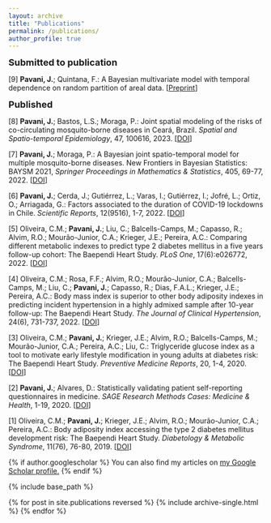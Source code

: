 ```yaml
---
layout: archive
title: "Publications"
permalink: /publications/
author_profile: true
---
```


<font size = "4"> **Submitted to publication** </font>

[9] **Pavani, J.**; Quintana, F.: A Bayesian multivariate model with temporal dependence on random partition of areal data. [[Preprint](https://arxiv.org/abs/2401.08303)]

<font size = "4"> **Published** </font>

[8] **Pavani, J.**; Bastos, L.S.; Moraga, P.: Joint spatial modeling of the risks of co-circulating mosquito-borne diseases in Ceará, Brazil. *Spatial and Spatio-temporal Epidemiology*, 47, 100616, 2023. [[DOI](https://doi.org/10.1016/j.sste.2023.100616)]

[7] **Pavani, J.**; Moraga, P.: A Bayesian joint spatio-temporal model for multiple mosquito-borne diseases. New Frontiers in Bayesian Statistics: BAYSM 2021, *Springer Proceedings in Mathematics & Statistics*, 405, 69-77, 2022. [[DOI](https://doi.org/10.1007/978-3-031-16427-9_7)]

[6] **Pavani, J.**; Cerda, J.; Gutiérrez, L.; Varas, I.; Gutiérrez, I.; Jofré, L.; Ortiz, O.; Arriagada, G.: Factors associated to the duration of COVID-19 lockdowns in Chile. *Scientific Reports*, 12(9516), 1-7, 2022. [[DOI](https://doi.org/10.1038/s41598-022-13743-8)]

[5] Oliveira, C.M.; **Pavani, J.**; Liu, C.; Balcells-Camps, M.; Capasso, R.; Alvim, R.O.; Mourão-Junior, C.A.; Krieger, J.E.; Pereira, A.C.: Comparing different metabolic indexes to predict type 2 diabetes mellitus in a five years follow-up cohort: The Baependi Heart Study. *PLoS One*, 17(6):e026772, 2022. [[DOI](https://doi.org/10.1371/journal.pone.0267723)]

[4] Oliveira, C.M.; Rosa, F.F.; Alvim, R.O.; Mourão-Junior, C.A.; Balcells-Camps, M.; Liu, C.; **Pavani, J.**; Capasso, R.; Dias, F.A.L.; Krieger, J.E.;  Pereira, A.C.: Body mass index is superior to other body adiposity indexes in predicting incident hypertension in a highly admixed sample after 10-year follow-up: The Baependi Heart Study. *The Journal of Clinical Hypertension*, 24(6), 731-737, 2022. [[DOI](https://doi.org/10.1111/jch.14480)]

[3] Oliveira, C.M.; **Pavani, J.**; Krieger, J.E.; Alvim, R.O.; Balcells-Camps, M.; Mourão-Junior, C.A.; Pereira, A.C.; Liu, C.: Triglyceride glucose index as a tool to motivate early lifestyle modification in young adults at diabetes risk: The Baependi Heart Study. *Preventive Medicine Reports*, 20, 1-4, 2020. [[DOI](https://doi.org/10.1016/j.pmedr.2020.101172)]

[2] **Pavani, J.**; Alvares, D.: Statistically validating patient self-reporting questionnaires in medicine. *SAGE Research Methods Cases: Medicine & Health*, 1-19, 2020. [[DOI](https://dx.doi.org/10.4135/9781529726763)]

[1] Oliveira, C.M.; **Pavani, J.**; Krieger, J.E.; Alvim, R.O.; Mourão-Junior, C.A.; Pereira, A.C.: Body adiposity index accessing the type 2 diabetes mellitus development risk: The Baependi Heart Study. *Diabetology & Metabolic Syndrome*, 11(76), 76-80, 2019. [[DOI](https://doi.org/10.1186/s13098-019-0467-1)]

{% if author.googlescholar %}
  You can also find my articles on <u><a href="{{author.googlescholar}}">my Google Scholar profile</a>.</u>
{% endif %}

{% include base_path %}

{% for post in site.publications reversed %}
  {% include archive-single.html %}
{% endfor %}
